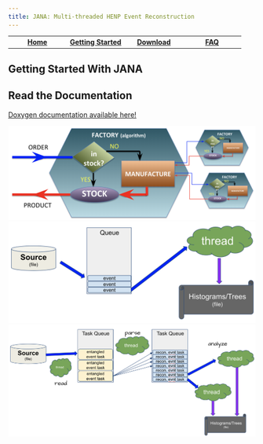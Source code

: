 ```yaml
---
title: JANA: Multi-threaded HENP Event Reconstruction
---
```


<center>
<table border="0" width="100%" align="center">
<TH width="25%"><A href="index.html">Home</A></TH>
<TH width="25%"><A href="GettingStarted.html">Getting Started</A></TH>
<TH width="25%"><A href="Download.html">Download</A></TH>
<TH width="25%"><A href="FAQ.html">FAQ</A></TH>
</table>
</center>

## Getting Started With JANA

## Read the Documentation
[Doxygen documentation available here!](html/index.html)


![Alt JANA Factory Model](images/factory_model.png)
![Alt JANA Simple system with a single queue](images/queues1.png)
![Alt JANA system with multiple queues](images/queues2.png)
